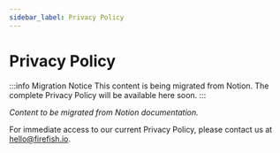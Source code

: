 ```yaml
---
sidebar_label: Privacy Policy
---
```


# Privacy Policy

:::info Migration Notice
This content is being migrated from Notion. The complete Privacy Policy will be available here soon.
:::

*Content to be migrated from Notion documentation.*

For immediate access to our current Privacy Policy, please contact us at [hello@firefish.io](mailto:hello@firefish.io).